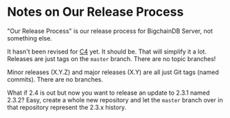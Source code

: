 # Notes on Our Release Process

"Our Release Process" is our release process for BigchainDB Server, not something else.

It hasn't been revised for [C4](https://github.com/bigchaindb/BEPs/tree/master/1) yet. It should be. That will simplify it a lot. Releases are just tags on the ``master`` branch. There are no topic branches!

Minor releases (X.Y.Z) and major releases (X.Y) are all just Git tags (named commits). There are no branches.

What if 2.4 is out but now you want to release an update to 2.3.1 named 2.3.2? Easy, create a whole new repository and let the `master` branch over in that repository represent the 2.3.x history.
